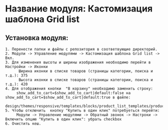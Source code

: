 # Название модуля: Кастомизация шаблона Grid list

## Установка модуля:
    1. Перенести папки и файлы с репозитория в соответвующие директорий.
    2. Модули -> Управление модулями -> Кастомизация шаблона Grid list -> Вкл.
    3. Для изменения высоты и ширины изображения необходимо перейти в Настройки -> Иконки 
          Ширина иконки в списке товаров (страницы категории, поиска и т.д.): 375
          Высота иконки в списке товаров (страницы категории, поиска и т.д.): 420
    4. Для отображения кнопки  "В корзину" необходимо заменить строку: 
         show_add_to_cart=$show_add_to_cart|default:false на show_add_to_cart=$show_add_to_cart|default:true в файле: 
         design/themes/responsive/templates/blocks/product_list_templates/products_multicolumns.tpl 
    5. Чтобы отключить  кнопку "Купить в один клик" потребуеться перейти: 
         Модули -> Управление модулями -> Обратный звонок -> Настроки -> Включить опцию "Купить в один клик": убрать checkbox
    6. Очистить кеш.

         


